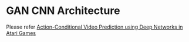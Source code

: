 # GAN CNN Architecture
Please refer [Action-Conditional Video Prediction using Deep Networks in Atari Games](https://arxiv.org/abs/1507.08750)

